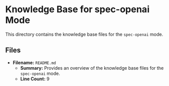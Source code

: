 # Knowledge Base for spec-openai Mode

This directory contains the knowledge base files for the `spec-openai` mode.

## Files

*   **Filename:** `README.md`
    *   **Summary:** Provides an overview of the knowledge base files for the `spec-openai` mode.
    *   **Line Count:** 9
